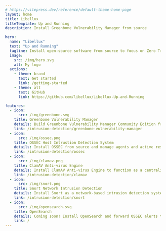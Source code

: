```yaml
---
# https://vitepress.dev/reference/default-theme-home-page
layout: home
title: Libellux
titleTemplate: Up and Running
description: Install Greenbone Vulnerability Manager from source

hero:
  name: "Libellux"
  text: "Up and Running"
  tagline: Install open-source software from source to focus on Zero Trust Network principles, enhancing security for existing applications, and deploying tools for threat detection and prevention.
  image:
    src: /img/hero.svg
    alt: My logo
  actions:
    - theme: brand
      text: Get started
      link: /getting-started
    - theme: alt
      text: GitHub
      link: https://github.com/libellux/Libellux-Up-and-Running

features:
  - icon:
      src: /img/greenbone.svg
    title: Greenbone Vulnerability Manager
    details: Build Greenbone Vulnerability Manager Community Edition from source
    link: /intrusion-detection/greenbone-vulnerability-manager
  - icon:
      src: /img/ossec.png
    title: OSSEC Host Intrustion Detection System
    details: Install OSSEC from source and manage agents and active response
    link: /intrusion-detection/ossec
  - icon:
      src: /img/clamav.png
    title: ClamAV Anti-virus Engine
    details: Install ClamAV Anti-virus Engine to function as a centralized server and read data from ClamAV clients
    link: /intrusion-detection/clamav
  - icon:
      src: /img/snort.png
    title: Snort Network Intrusion Detection
    details: Install Snort as a network-based intrusion detection system (NIDS)
    link: /intrusion-detection/snort
  - icon:
      src: /img/opensearch.svg
    title: OpenSearch
    details: Coming soon! Install OpenSearch and forward OSSEC alerts to its Dashboard for analysis
    link: /
---
```

